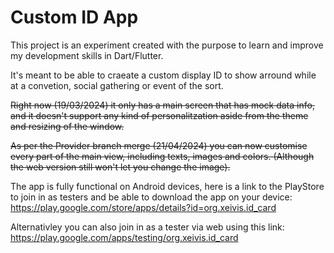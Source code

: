 # Custom ID App

This project is an experiment created with the purpose to learn and improve my development skills in Dart/Flutter.

It's meant to be able to craeate a custom display ID to show arround while at a convetion, social gathering or event of the sort.

~~Right now (19/03/2024) it only has a main screen that has mock data info, and it doesn't support any kind of personalitzation aside from the theme and resizing of the window.~~

~~As per the Provider branch merge (21/04/2024) you can now customise every part of the main view, including texts, images and colors. (Although the web version still won't let you change the image).~~

The app is fully functional on Android devices, here is a link to the PlayStore to join in as testers and be able to download the app on your device:
https://play.google.com/store/apps/details?id=org.xeivis.id_card

Alternativley you can also join in as a tester via web using this link:
https://play.google.com/apps/testing/org.xeivis.id_card
